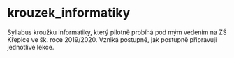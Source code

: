 # krouzek_informatiky
Syllabus kroužku informatiky, který pilotně probíhá pod mým vedením na ZŠ Křepice ve šk. roce 2019/2020. Vzniká postupně, jak postupně připravuji jednotlivé lekce.
